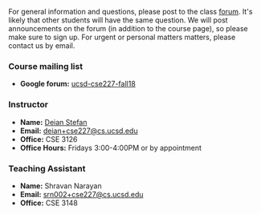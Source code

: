 For general information and questions, please post to the class
[forum](https://groups.google.com/forum/#!forum/ucsd-cse227-fall18).  It's
likely that other students will have the same question. We will post
announcements on the forum (in addition to the course page), so please make
sure to sign up.  For urgent or personal matters matters, please contact us by
email.

### Course mailing list

- **Google forum:** [ucsd-cse227-fall18](https://groups.google.com/forum/#!forum/ucsd-cse227-fall18)

### Instructor

- **Name:** [Deian Stefan](https://cseweb.ucsd.edu/~dstefan/)
- **Email:** <deian+cse227@cs.ucsd.edu>
- **Office:** CSE 3126 
- **Office Hours:** Fridays 3:00-4:00PM or by appointment

### Teaching Assistant

- **Name:** Shravan Narayan
- **Email:** <srn002+cse227@cs.ucsd.edu>
- **Office:** CSE 3148 
